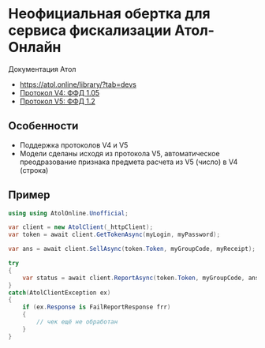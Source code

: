 # Неофициальная обертка для сервиса фискализации Атол-Онлайн

Документация Атол

* https://atol.online/library/?tab=devs
* [Протокол V4: ФФД 1.05](https://atol.online/upload/iblock/dff/4yjidqijkha10vmw9ee1jjqzgr05q8jy/API_atol_online_v4.pdf)
* [Протокол V5: ФФД 1.2](https://atol.online/upload/iblock/114/lbmvx23d1xvz0jwh88d11fi0hhc3q7yk/API%20%D1%81%D0%B5%D1%80%D0%B2%D0%B8%D1%81%D0%B0%20%D0%90%D0%A2%D0%9E%D0%9B%20%D0%9E%D0%BD%D0%BB%D0%B0%D0%B9%D0%BD_v5.pdf)

## Особенности

* Поддержка протоколов V4 и V5
* Модели сделаны исходя из протокола V5, автоматическое преодразование признака предмета расчета из V5 (число) в V4 (строка)

## Пример

```c#
using using AtolOnline.Unofficial;

var client = new AtolClient(_httpClient);
var token = await client.GetTokenAsync(myLogin, myPassword);

var ans = await client.SellAsync(token.Token, myGroupCode, myReceipt);

try
{
    var status = await client.ReportAsync(token.Token, myGroupCode, ans.Uuid);
}
catch(AtolClientException ex)
{
    if (ex.Response is FailReportResponse frr)
    {
        // чек ещё не обработан
    }
}

```
